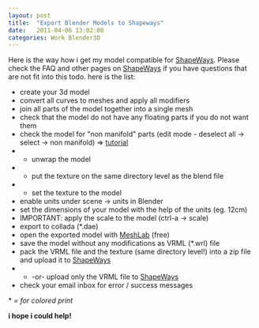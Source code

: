 ```yaml
---
layout: post
title:  "Export Blender Models to Shapeways"
date:   2011-04-06 13:02:00
categories: Work Blender3D
---
```


Here is the way how i get my model compatible for [ShapeWays](http://www.shapeways.com/).
Please check the FAQ and other pages on [ShapeWays](http://www.shapeways.com/) if you have questions that are not fit into this todo. here is the list: 

* create your 3d model
* convert all curves to meshes and apply all modifiers
* join all parts of the model together into a single mesh
* check that the model do not have any floating parts if you do not want them
* check the model for "non manifold" parts (edit mode - deselect all -> select -> non manifold) => [tutorial](http://www.shapeways.com/video/fixing-non-manifold-meshes)
*  * unwrap the model
*  * put the texture on the same directory level as the blend file
*  * set the texture to the model
* enable units under scene -> units in Blender
* set the dimensions of your model with the help of the units (eg. 12cm)
* IMPORTANT: apply the scale to the model (ctrl-a -> scale)
* export to collada (*.dae)
* open the exported model with [MeshLab](http://meshlab.sourceforge.net/) (free)
* save the model without any modifications as VRML (*.wrl) file
* pack the VRML file and the texture (same directory level!) into a zip file and upload it to [ShapeWays](http://www.shapeways.com/)
*  * -or- upload only the VRML file to [ShapeWays](http://www.shapeways.com/)
* check your email inbox for error / success messages

&#42; *= for colored print*

**i hope i could help!**